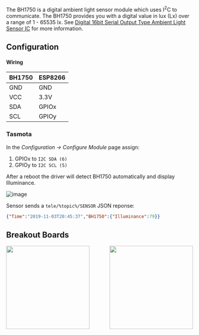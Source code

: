 
The BH1750 is a digital ambient light sensor module which uses I<sup>2</sup>C to communicate. The BH1750 provides you with a digital value in lux (Lx) over a range of 1 - 65535 lx. See [Digital 16bit Serial Output Type
Ambient Light Sensor IC](http://cpre.kmutnb.ac.th/esl/learning/bh1750-light-sensor/bh1750fvi-e_datasheet.pdf) for more information.

## Configuration
#### Wiring
| BH1750   | ESP8266 |
|---|---|
|GND   |GND   
|VCC   |3.3V
|SDA   | GPIOx
|SCL   | GPIOy

### Tasmota 
In the _Configuration -> Configure Module_ page assign:
1. GPIOx to `I2C SDA (6)`
2. GPIOy to `I2C SCL (5)`

After a reboot the driver will detect BH1750 automatically and display Illuminance.

![image](https://user-images.githubusercontent.com/5904370/68090979-9ae9f580-fe7a-11e9-92b3-2fbcbcc71748.png)

Sensor sends a  `tele/%topic%/SENSOR` JSON reponse:

```json
{"Time":"2019-11-03T20:45:37","BH1750":{"Illuminance":79}}
```


## Breakout Boards
<img src="https://github.com/arendst/arendst.github.io/blob/master/media/wemos/bh1750-light-intensity-sensor-front.jpg" width=225>
<img src="https://github.com/arendst/arendst.github.io/blob/master/media/wemos/bh1750-light-intensity-sensor-back.jpg" align=right width=225>
